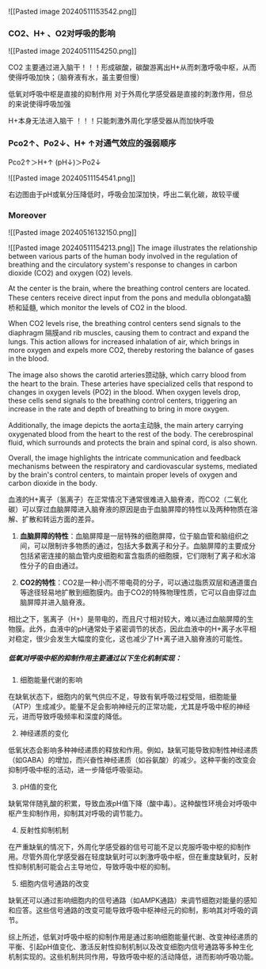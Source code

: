 ![[Pasted image 20240511153542.png]]
### CO2、H+ 、O2对呼吸的影响
![[Pasted image 20240511154250.png]]

CO2 主要通过进入脑干！！！形成碳酸，碳酸游离出H+从而刺激呼吸中枢，从而使得呼吸加快；（脑脊液有水，虽主要但慢）

低氧对呼吸中枢是直接的抑制作用 
对于外周化学感受器是直接的刺激作用，但总的来说使得呼吸加强

H+本身无法进入脑干 ！！！只能刺激外周化学感受器从而加快呼吸

### Pco2↑、Po2↓、H+ ↑对通气效应的强弱顺序
Pco2↑＞H+↑ (pH↓)＞Po2↓

![[Pasted image 20240511154541.png]]

右边图由于pH或氧分压降低时，呼吸会加深加快，呼出二氧化碳，故较平缓


### Moreover

![[Pasted image 20240516132150.png]]

![[Pasted image 20240511154213.png]]
The image illustrates the relationship between various parts of the human body involved in the regulation of breathing and the circulatory system's response to changes in carbon dioxide (CO2) and oxygen (O2) levels.

At the center is the brain, where the breathing control centers are located. These centers receive direct input from the pons and medulla oblongata脑桥和延髓, which monitor the levels of CO2 in the blood.

When CO2 levels rise, the breathing control centers send signals to the diaphragm 隔膜and rib muscles, causing them to contract and expand the lungs. This action allows for increased inhalation of air, which brings in more oxygen and expels more CO2, thereby restoring the balance of gases in the blood.

The image also shows the carotid arteries颈动脉, which carry blood from the heart to the brain. These arteries have specialized cells that respond to changes in oxygen levels (PO2) in the blood. When oxygen levels drop, these cells send signals to the breathing control centers, triggering an increase in the rate and depth of breathing to bring in more oxygen.

Additionally, the image depicts the aorta主动脉, the main artery carrying oxygenated blood from the heart to the rest of the body. The cerebrospinal fluid, which surrounds and protects the brain and spinal cord, is also shown.

Overall, the image highlights the intricate communication and feedback mechanisms between the respiratory and cardiovascular systems, mediated by the brain's control centers, to maintain proper levels of oxygen and carbon dioxide in the body.

血液的H+离子（氢离子）在正常情况下通常很难进入脑脊液，而CO2（二氧化碳）可以穿过血脑屏障进入脑脊液的原因是由于血脑屏障的特性以及两种物质在溶解、扩散和转运方面的差异。

1. **血脑屏障的特性**：血脑屏障是一层特殊的细胞屏障，位于脑血管和脑组织之间，可以限制许多物质的通过，包括大多数离子和分子。血脑屏障的主要成分包括紧密连接的脑血管内皮细胞和富含脂质的细胞膜，它们限制了离子和水溶性分子的自由通过。
    
2. **CO2的特性**：CO2是一种小而不带电荷的分子，可以通过脂质双层和通道蛋白等途径轻易地扩散到细胞膜内。由于CO2的特殊物理性质，它可以自由穿过血脑屏障并进入脑脊液。
    

相比之下，氢离子（H+）是带电的，而且尺寸相对较大，难以通过血脑屏障的生物膜。此外，血液中的pH通常处于紧密调节的状态，因此血液中的H+离子水平相对稳定，很少会发生大幅度的变化，这也减少了H+离子进入脑脊液的可能性。

##### 低氧对呼吸中枢的抑制作用主要通过以下生化机制实现：

1. 细胞能量代谢的影响

在缺氧状态下，细胞内的氧气供应不足，导致有氧呼吸过程受阻，细胞能量（ATP）生成减少。能量不足会影响神经元的正常功能，尤其是呼吸中枢的神经元，进而导致呼吸频率和深度的降低。

2. 神经递质的变化

低氧状态会影响多种神经递质的释放和作用。例如，缺氧可能导致抑制性神经递质（如GABA）的增加，而兴奋性神经递质（如谷氨酸）的减少。这种平衡的改变会抑制呼吸中枢的活动，进一步降低呼吸驱动。

3. pH值的变化

缺氧常伴随乳酸的积累，导致血液pH值下降（酸中毒）。这种酸性环境会对呼吸中枢产生抑制作用，抑制其对呼吸的调节能力。

4. 反射性抑制机制

在严重缺氧的情况下，外周化学感受器的信号可能不足以克服呼吸中枢的抑制作用。尽管外周化学感受器在轻度缺氧时可以刺激呼吸中枢，但在重度缺氧时，反射性抑制机制可能会占主导地位，导致呼吸中枢的抑制。

5. 细胞内信号通路的改变

缺氧还可以通过影响细胞内的信号通路（如AMPK通路）来调节细胞对能量的感知和应答。这些信号通路的改变可能导致呼吸中枢神经元的抑制，影响其对呼吸的调节。

综上所述，低氧对呼吸中枢的抑制作用是通过影响细胞能量代谢、改变神经递质的平衡、引起pH值变化、激活反射性抑制机制以及改变细胞内信号通路等多种生化机制实现的。这些机制共同作用，导致呼吸中枢的活动降低，进而影响呼吸功能。



